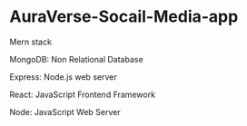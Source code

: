 # AuraVerse-Socail-Media-app

Mern stack 

MongoDB: Non Relational Database

Express: Node.js web server

React: JavaScript Frontend Framework

Node: JavaScript Web Server
